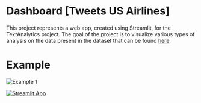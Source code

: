 # Dashboard [Tweets US Airlines]
This project represents a web app, created using Streamlit, for the TextAnalytics project.
The goal of the project is to visualize various types of analysis on the data present in the dataset that can be found [here](https://data.world/crowdflower/airline-twitter-sentiment)

# Example
![Example 1](https://github.com/MatteoBiviano/tweets_analysis_dashboard/blob/main/examples/app_example_1.gif?raw=true)



[![Streamlit App](https://static.streamlit.io/badges/streamlit_badge_black_white.svg)](https://share.streamlit.io/gift-ojeabulu/twitter-sentiment-analysis/main/dashboard.py)
